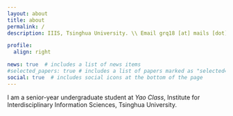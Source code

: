 ```yaml
---
layout: about
title: about
permalink: /
description: IIIS, Tsinghua University. \\ Email grq18 [at] mails [dot] tsinghua [dot] edu [dot] cn. 

profile:
  align: right

news: true  # includes a list of news items
#selected_papers: true # includes a list of papers marked as "selected={true}"
social: true  # includes social icons at the bottom of the page
---
```


I am a senior-year undergraduate student at *Yao Class*, Institute for Interdisciplinary Information Sciences, Tsinghua University. 
